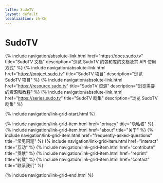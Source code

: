 ```yaml
---
title: SudoTV
layout: default
localization: zh-CN
---
```


# SudoTV

{% include navigation/absolute-link.html
    href="https://docs.sudo.tv"
    title="SudoTV 文档"
    description="浏览 SudoTV 的包和库的文档及其 API 使用方式"
%}
{% include navigation/absolute-link.html
    href="https://project.sudo.tv"
    title="SudoTV 项目"
    description="浏览 SudoTV 项目"
%}
{% include navigation/absolute-link.html
    href="https://resource.sudo.tv"
    title="SudoTV 资源"
    description="浏览需要的资源和教程"
%}
{% include navigation/absolute-link.html
    href="https://series.sudo.tv"
    title="SudoTV 剧集"
    description="浏览 SudoTV 剧集"
%}

{% include navigation/link-grid-start.html %}

{% include navigation/link-grid-item.html
    href="privacy"
    title="隐私权"
%}
{% include navigation/link-grid-item.html
    href="about"
    title="关于"
%}
{% include navigation/link-grid-item.html
    href="frequently-asked-questions"
    title="常见问题"
%}
{% include navigation/link-grid-item.html
    href="interact"
    title="互动"
%}
{% include navigation/link-grid-item.html
    href="contribute"
    title="贡献"
%}
{% include navigation/link-grid-item.html
    href="reprint"
    title="转载"
%}
{% include navigation/link-grid-item.html
    href="contact"
    title="联系我们"
%}

{% include navigation/link-grid-end.html %}
